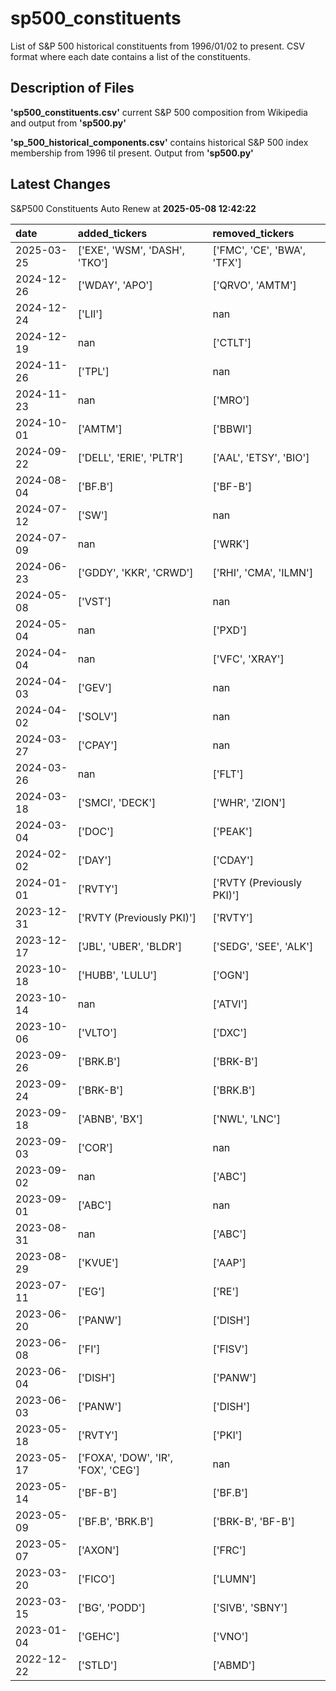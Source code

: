 # sp500_constituents
List of S&amp;P 500 historical constituents from 1996/01/02 to present. CSV format where each date contains a list of the constituents.

## Description of Files

**'sp500_constituents.csv'** current S&P 500 composition from Wikipedia and output from **'sp500.py'**

**'sp_500_historical_components.csv'**  contains historical S&P 500 index membership from 1996 til present. Output from **'sp500.py'**

## Latest Changes
S&P500 Constituents Auto Renew at **2025-05-08 12:42:22**

| date       | added_tickers                       | removed_tickers             |
|:-----------|:------------------------------------|:----------------------------|
| 2025-03-25 | ['EXE', 'WSM', 'DASH', 'TKO']       | ['FMC', 'CE', 'BWA', 'TFX'] |
| 2024-12-26 | ['WDAY', 'APO']                     | ['QRVO', 'AMTM']            |
| 2024-12-24 | ['LII']                             | nan                         |
| 2024-12-19 | nan                                 | ['CTLT']                    |
| 2024-11-26 | ['TPL']                             | nan                         |
| 2024-11-23 | nan                                 | ['MRO']                     |
| 2024-10-01 | ['AMTM']                            | ['BBWI']                    |
| 2024-09-22 | ['DELL', 'ERIE', 'PLTR']            | ['AAL', 'ETSY', 'BIO']      |
| 2024-08-04 | ['BF.B']                            | ['BF-B']                    |
| 2024-07-12 | ['SW']                              | nan                         |
| 2024-07-09 | nan                                 | ['WRK']                     |
| 2024-06-23 | ['GDDY', 'KKR', 'CRWD']             | ['RHI', 'CMA', 'ILMN']      |
| 2024-05-08 | ['VST']                             | nan                         |
| 2024-05-04 | nan                                 | ['PXD']                     |
| 2024-04-04 | nan                                 | ['VFC', 'XRAY']             |
| 2024-04-03 | ['GEV']                             | nan                         |
| 2024-04-02 | ['SOLV']                            | nan                         |
| 2024-03-27 | ['CPAY']                            | nan                         |
| 2024-03-26 | nan                                 | ['FLT']                     |
| 2024-03-18 | ['SMCI', 'DECK']                    | ['WHR', 'ZION']             |
| 2024-03-04 | ['DOC']                             | ['PEAK']                    |
| 2024-02-02 | ['DAY']                             | ['CDAY']                    |
| 2024-01-01 | ['RVTY']                            | ['RVTY (Previously PKI)']   |
| 2023-12-31 | ['RVTY (Previously PKI)']           | ['RVTY']                    |
| 2023-12-17 | ['JBL', 'UBER', 'BLDR']             | ['SEDG', 'SEE', 'ALK']      |
| 2023-10-18 | ['HUBB', 'LULU']                    | ['OGN']                     |
| 2023-10-14 | nan                                 | ['ATVI']                    |
| 2023-10-06 | ['VLTO']                            | ['DXC']                     |
| 2023-09-26 | ['BRK.B']                           | ['BRK-B']                   |
| 2023-09-24 | ['BRK-B']                           | ['BRK.B']                   |
| 2023-09-18 | ['ABNB', 'BX']                      | ['NWL', 'LNC']              |
| 2023-09-03 | ['COR']                             | nan                         |
| 2023-09-02 | nan                                 | ['ABC']                     |
| 2023-09-01 | ['ABC']                             | nan                         |
| 2023-08-31 | nan                                 | ['ABC']                     |
| 2023-08-29 | ['KVUE']                            | ['AAP']                     |
| 2023-07-11 | ['EG']                              | ['RE']                      |
| 2023-06-20 | ['PANW']                            | ['DISH']                    |
| 2023-06-08 | ['FI']                              | ['FISV']                    |
| 2023-06-04 | ['DISH']                            | ['PANW']                    |
| 2023-06-03 | ['PANW']                            | ['DISH']                    |
| 2023-05-18 | ['RVTY']                            | ['PKI']                     |
| 2023-05-17 | ['FOXA', 'DOW', 'IR', 'FOX', 'CEG'] | nan                         |
| 2023-05-14 | ['BF-B']                            | ['BF.B']                    |
| 2023-05-09 | ['BF.B', 'BRK.B']                   | ['BRK-B', 'BF-B']           |
| 2023-05-07 | ['AXON']                            | ['FRC']                     |
| 2023-03-20 | ['FICO']                            | ['LUMN']                    |
| 2023-03-15 | ['BG', 'PODD']                      | ['SIVB', 'SBNY']            |
| 2023-01-04 | ['GEHC']                            | ['VNO']                     |
| 2022-12-22 | ['STLD']                            | ['ABMD']                    |